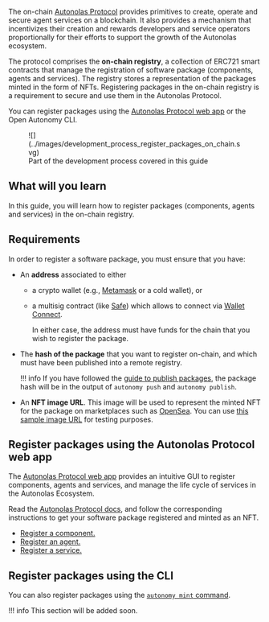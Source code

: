 The on-chain [Autonolas Protocol](https://docs.autonolas.network/protocol/) provides primitives to create, operate and secure agent services on a blockchain. It also provides a mechanism that incentivizes their creation and rewards developers and service operators proportionally for their efforts to support the growth of the Autonolas ecosystem.

The protocol comprises the **on-chain registry**, a collection of ERC721 smart contracts that manage the registration of software package (components, agents and services). The registry stores a representation of the packages minted in the form of NFTs.
Registering packages in the on-chain registry is a requirement to secure and use them in the Autonolas Protocol.

You can register packages using the [Autonolas Protocol web app](https://protocol.autonolas.network/) or the Open Autonomy CLI.

<figure markdown>
![](../images/development_process_register_packages_on_chain.svg)
<figcaption>Part of the development process covered in this guide</figcaption>
</figure>

## What will you learn

In this guide, you will learn how to register packages (components, agents and services) in the on-chain registry.

## Requirements

In order to register a software package, you must ensure that you have:

* An **address** associated to either

  * a crypto wallet (e.g., [Metamask](https://metamask.io/) or a cold wallet), or
  * a multisig contract (like [Safe](https://safe.global/)) which allows to connect via [Wallet Connect](https://walletconnect.com/).
  
    In either case, the address must have funds for the chain that you wish to register the package.

* The **hash of the package** that you want to register on-chain, and which must have been published into a remote registry.

    !!! info
        If you have followed the [guide to publish packages](./publish_fetch_packages.md), the package hash will be in the output of `autonomy push` and `autonomy publish`.

* An **NFT image URL**. This image will be used to represent the minted NFT for the package on marketplaces such as [OpenSea](https://opensea.io/). You can use [this sample image URL](https://gateway.autonolas.tech/ipfs/Qmbh9SQLbNRawh9Km3PMEDSxo77k1wib8fYZUdZkhPBiev) for testing purposes.

## Register packages using the Autonolas Protocol web app

The [Autonolas Protocol web app](https://protocol.autonolas.network/) provides an intuitive GUI to register components, agents and services, and manage the life cycle of services in the Autonolas Ecosystem.

Read the [Autonolas Protocol docs](https://docs.autonolas.network/protocol/), and follow the corresponding instructions to get your software package registered and minted as an NFT.

* [Register a component.](https://docs.autonolas.network/protocol/register_packages_on-chain/#register-a-component)
* [Register an agent.](https://docs.autonolas.network/protocol/register_packages_on-chain/#register-an-agent)
* [Register a service.](https://docs.autonolas.network/protocol/register_packages_on-chain/#register-a-service)

## Register packages using the CLI

You can also register packages using the [`autonomy mint` command](../advanced_reference/cli/../commands/autonomy_mint.md).

!!! info
    This section will be added soon.

